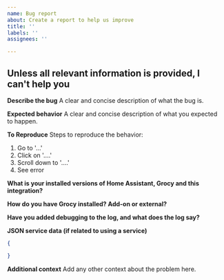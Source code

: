 ```yaml
---
name: Bug report
about: Create a report to help us improve
title: ''
labels: ''
assignees: ''

---
```

## Unless all relevant information is provided, I can't help you

**Describe the bug**
A clear and concise description of what the bug is.

**Expected behavior**
A clear and concise description of what you expected to happen.

**To Reproduce**
Steps to reproduce the behavior:
1. Go to '...'
2. Click on '....'
3. Scroll down to '....'
4. See error


**What is your installed versions of Home Assistant, Grocy and this integration?**

**How do you have Grocy installed? Add-on or external?**

**Have you added debugging to the log, and what does the log say?**

**JSON service data (if related to using a service)**
```json
{

}
```

**Additional context**
Add any other context about the problem here.
